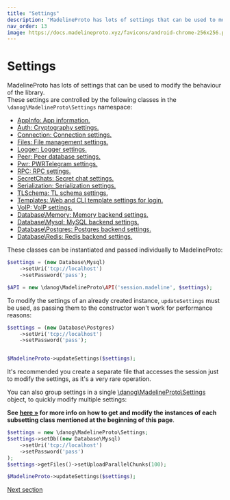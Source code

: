 ```yaml
---
title: "Settings"
description: "MadelineProto has lots of settings that can be used to modify the behaviour of the library.  "
nav_order: 13
image: https://docs.madelineproto.xyz/favicons/android-chrome-256x256.png
---
```

# Settings

MadelineProto has lots of settings that can be used to modify the behaviour of the library.  
These settings are controlled by the following classes in the `\danog\MadelineProto\Settings` namespace:

* [AppInfo: App information.](../PHP/danog/MadelineProto/Settings/AppInfo.html)
* [Auth: Cryptography settings.](../PHP/danog/MadelineProto/Settings/Auth.html)
* [Connection: Connection settings.](../PHP/danog/MadelineProto/Settings/Connection.html)
* [Files: File management settings.](../PHP/danog/MadelineProto/Settings/Files.html)
* [Logger: Logger settings.](../PHP/danog/MadelineProto/Settings/Logger.html)
* [Peer: Peer database settings.](../PHP/danog/MadelineProto/Settings/Peer.html)
* [Pwr: PWRTelegram settings.](../PHP/danog/MadelineProto/Settings/Pwr.html)
* [RPC: RPC settings.](../PHP/danog/MadelineProto/Settings/RPC.html)
* [SecretChats: Secret chat settings.](../PHP/danog/MadelineProto/Settings/SecretChats.html)
* [Serialization: Serialization settings.](../PHP/danog/MadelineProto/Settings/Serialization.html)
* [TLSchema: TL schema settings.](../PHP/danog/MadelineProto/Settings/TLSchema.html)
* [Templates: Web and CLI template settings for login.](../PHP/danog/MadelineProto/Settings/Templates.html)
* [VoIP: VoIP settings.](../PHP/danog/MadelineProto/Settings/VoIP.html)
* [Database\Memory: Memory backend settings.](../PHP/danog/MadelineProto/Settings/Database/Memory.html)
* [Database\Mysql: MySQL backend settings.](../PHP/danog/MadelineProto/Settings/Database/Mysql.html)
* [Database\Postgres: Postgres backend settings.](../PHP/danog/MadelineProto/Settings/Database/Postgres.html)
* [Database\Redis: Redis backend settings.](../PHP/danog/MadelineProto/Settings/Database/Redis.html)

These classes can be instantiated and passed individually to MadelineProto:  
```php
$settings = (new Database\Mysql)
    ->setUri('tcp://localhost')
    ->setPassword('pass');

$API = new \danog\MadelineProto\API('session.madeline', $settings);
```

To modify the settings of an already created instance, `updateSettings` must be used, as passing them to the constructor won't work for performance reasons:  
```php
$settings = (new Database\Postgres)
    ->setUri('tcp://localhost')
    ->setPassword('pass');


$MadelineProto->updateSettings($settings);
```

It's recommended you create a separate file that accesses the session just to modify the settings, as it's a very rare operation.  

You can also group settings in a single [\danog\MadelineProto\Settings](../PHP/danog/MadelineProto/Settings.html) object, to quickly modify multiple settings:

**See [here &raquo;](../PHP/danog/MadelineProto/Settings.html) for more info on how to get and modify the instances of each subsetting class mentioned at the beginning of this page**.

```php
$settings = new \danog\MadelineProto\Settings;
$settings->setDb((new Database\Mysql)
    ->setUri('tcp://localhost')
    ->setPassword('pass')
);
$settings->getFiles()->setUploadParallelChunks(100);

$MadelineProto->updateSettings($settings);
```

<a href="https://docs.madelineproto.xyz/docs/SELF.html">Next section</a>